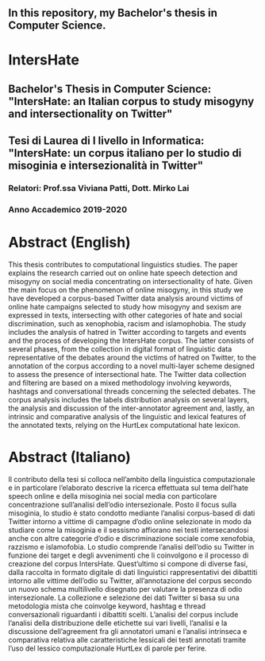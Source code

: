 In this repository, my Bachelor's thesis in Computer Science.
---

# IntersHate
## Bachelor's Thesis in Computer Science: "IntersHate: an Italian corpus to study misogyny and intersectionality on Twitter"
## Tesi di Laurea di I livello in Informatica: "IntersHate: un corpus italiano per lo studio di misoginia e intersezionalità in Twitter"
### Relatori: Prof.ssa Viviana Patti, Dott. Mirko Lai
### Anno Accademico 2019-2020

# Abstract (English)
This thesis contributes to computational linguistics studies. The paper explains the research carried out on online hate speech detection and misogyny on social media concentrating on intersectionality of hate. Given the main focus on the phenomenon of online misogyny, in this study we have developed a corpus-based Twitter data analysis around victims of online hate campaigns selected to study how misogyny and sexism are expressed in texts, intersecting with other categories of hate and social discrimination, such as xenophobia, racism and islamophobia. The study includes the analysis of hatred in Twitter according to targets and events and the process of developing the IntersHate corpus. The latter consists of several phases, from the collection in digital format of linguistic data representative of the debates around the victims of hatred on Twitter, to the annotation of the corpus according to a novel multi-layer scheme designed to assess the presence of intersectional hate. The Twitter data collection and filtering are based on a mixed methodology involving keywords, hashtags and conversational threads concerning the selected debates. The corpus analysis includes the labels distribution analysis on several layers, the analysis and discussion of the inter-annotator agreement and, lastly, an intrinsic and comparative analysis of the linguistic and lexical features of the annotated texts, relying on the HurtLex computational hate lexicon.

# Abstract (Italiano)
Il contributo della tesi si colloca nell’ambito della linguistica computazionale e in particolare l’elaborato descrive la ricerca effettuata sul tema dell’hate speech online e della misoginia nei social media con particolare concentrazione sull’analisi dell’odio intersezionale. Posto il focus sulla misoginia, lo studio è stato condotto mediante l’analisi corpus-based di dati Twitter intorno a vittime di campagne d’odio online selezionate in modo da studiare come la misoginia e il sessismo affiorano nei testi intersecandosi anche con altre categorie d’odio e discriminazione sociale come xenofobia, razzismo e islamofobia. Lo studio comprende l’analisi dell’odio su Twitter in funzione dei target e degli avvenimenti che li coinvolgono e il processo di creazione del corpus IntersHate. Quest’ultimo si compone di diverse fasi, dalla raccolta in formato digitale di dati linguistici rappresentativi dei dibattiti intorno alle vittime dell’odio su Twitter, all’annotazione del corpus secondo un nuovo schema multilivello disegnato per valutare la presenza di odio intersezionale. La collezione e selezione dei dati Twitter si basa su una metodologia mista che coinvolge keyword, hashtag e thread conversazionali riguardanti i dibattiti scelti. L’analisi del corpus include l’analisi della distribuzione delle etichette sui vari livelli, l’analisi e la discussione dell’agreement fra gli annotatori umani e l’analisi intrinseca e comparativa relativa alle caratteristiche lessicali dei testi annotati tramite l’uso del lessico computazionale HurtLex di parole per ferire.

